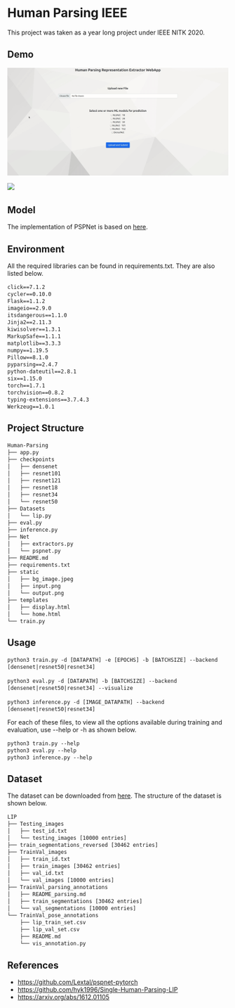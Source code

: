 # Human Parsing IEEE
This project was taken as a year long project under IEEE NITK 2020.

## Demo
![](Demo/Human-Parsing-Demo-1.gif)

![](Demo/Human-Parsing-Demo-2.gif)

## Model
The implementation of PSPNet is based on [here](https://github.com/Lextal/pspnet-pytorch).


## Environment
All the required libraries can be found in requirements.txt. They are also listed below.
```
click==7.1.2
cycler==0.10.0
Flask==1.1.2
imageio==2.9.0
itsdangerous==1.1.0
Jinja2==2.11.3
kiwisolver==1.3.1
MarkupSafe==1.1.1
matplotlib==3.3.3
numpy==1.19.5
Pillow==8.1.0
pyparsing==2.4.7
python-dateutil==2.8.1
six==1.15.0
torch==1.7.1
torchvision==0.8.2
typing-extensions==3.7.4.3
Werkzeug==1.0.1

```

## Project Structure
```
Human-Parsing
├── app.py
├── checkpoints
│   ├── densenet
│   ├── resnet101
│   ├── resnet121
│   ├── resnet18
│   ├── resnet34
│   └── resnet50
├── Datasets
│   └── lip.py
├── eval.py
├── inference.py
├── Net
│   ├── extractors.py
│   └── pspnet.py
├── README.md
├── requirements.txt
├── static
│   ├── bg_image.jpeg
│   ├── input.png
│   └── output.png
├── templates
│   ├── display.html
│   └── home.html
└── train.py
```

## Usage

```
python3 train.py -d [DATAPATH] -e [EPOCHS] -b [BATCHSIZE] --backend [densenet|resnet50|resnet34] 

python3 eval.py -d [DATAPATH] -b [BATCHSIZE] --backend [densenet|resnet50|resnet34] --visualize

python3 inference.py -d [IMAGE_DATAPATH] --backend [densenet|resnet50|resnet34] 
```
For each of these files, to view all the options available during training and evaluation, use --help or -h as shown below.

```
python3 train.py --help
python3 eval.py --help
python3 inference.py --help
```

## Dataset
The dataset can be downloaded from [here](https://drive.google.com/drive/folders/1ZjNrTb7T_SsOdck76qDcd5OHkFEU0C6Q).
The structure of the dataset is shown below.
```
LIP
├── Testing_images
│   ├── test_id.txt
│   └── testing_images [10000 entries]
├── train_segmentations_reversed [30462 entries]
├── TrainVal_images
│   ├── train_id.txt
│   ├── train_images [30462 entries]
│   ├── val_id.txt
│   └── val_images [10000 entries]
├── TrainVal_parsing_annotations
│   ├── README_parsing.md
│   ├── train_segmentations [30462 entries]
│   └── val_segmentations [10000 entries]
└── TrainVal_pose_annotations
    ├── lip_train_set.csv
    ├── lip_val_set.csv
    ├── README.md
    └── vis_annotation.py

```

## References
- https://github.com/Lextal/pspnet-pytorch
- https://github.com/hyk1996/Single-Human-Parsing-LIP
- https://arxiv.org/abs/1612.01105
